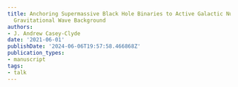 ```yaml
---
title: Anchoring Supermassive Black Hole Binaries to Active Galactic Nuclei with the
  Gravitational Wave Background
authors:
- J. Andrew Casey-Clyde
date: '2021-06-01'
publishDate: '2024-06-06T19:57:58.466868Z'
publication_types:
- manuscript
tags:
- talk
---
```

